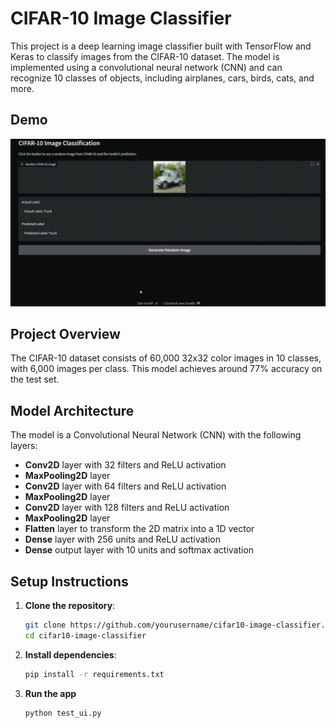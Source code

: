 # CIFAR-10 Image Classifier

This project is a deep learning image classifier built with TensorFlow and Keras to classify images from the CIFAR-10 dataset. The model is implemented using a convolutional neural network (CNN) and can recognize 10 classes of objects, including airplanes, cars, birds, cats, and more.

## Demo
![Demo](demo.gif)

## Project Overview
The CIFAR-10 dataset consists of 60,000 32x32 color images in 10 classes, with 6,000 images per class. This model achieves around 77% accuracy on the test set.

## Model Architecture
The model is a Convolutional Neural Network (CNN) with the following layers:
- **Conv2D** layer with 32 filters and ReLU activation
- **MaxPooling2D** layer
- **Conv2D** layer with 64 filters and ReLU activation
- **MaxPooling2D** layer
- **Conv2D** layer with 128 filters and ReLU activation
- **MaxPooling2D** layer
- **Flatten** layer to transform the 2D matrix into a 1D vector
- **Dense** layer with 256 units and ReLU activation
- **Dense** output layer with 10 units and softmax activation

## Setup Instructions

1. **Clone the repository**:
   ```bash
   git clone https://github.com/yourusername/cifar10-image-classifier.git
   cd cifar10-image-classifier
   ```
   
2. **Install dependencies**:
   ```bash
   pip install -r requirements.txt
   ```

3. **Run the app**
    ```bash
    python test_ui.py
    ```

